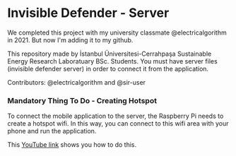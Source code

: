 # Invisible Defender - Server

We completed this project with my university classmate @electricalgorithm in 2021. But now I'm adding it to my github.

This repository made by İstanbul Üniversitesi-Cerrahpaşa Sustainable Energy Research Laboratuary BSc. Students. You must have server files (invisible defender server) in order to connect it from the application.

Contributors: @electricalgorithm and @sir-user


### Mandatory Thing To Do - Creating Hotspot

To connect the mobile application to the server, the Raspberry Pi needs to create a hotspot wifi. In this way, you can connect to this wifi area with your phone and run the application.

This [YouTube link](https://youtu.be/qMT-0mz1lkI?si=JUZilQHERYyVm1c9) shows you how to do this.

